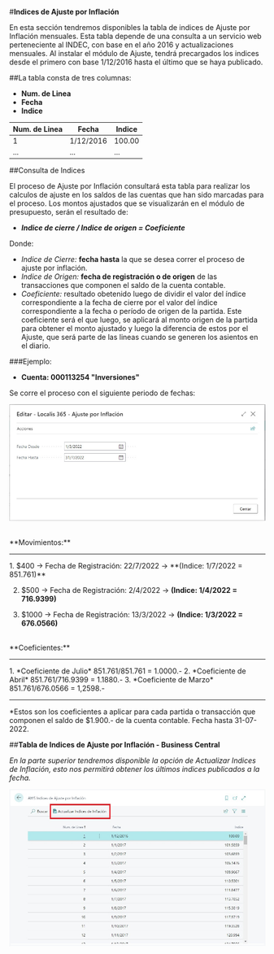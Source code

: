 
#**Indices de Ajuste por Inflación**


En esta sección tendremos disponibles la tabla de indices de Ajuste por Inflación mensuales. Esta tabla depende de una consulta a un servicio web perteneciente al INDEC,
con base en el año 2016 y actualizaciones mensuales.
Al instalar el módulo de Ajuste, tendrá precargados los indices desde el primero con base 1/12/2016 hasta el último que se haya publicado.

##La tabla consta de tres columnas:

* **Num. de Linea**
* **Fecha**
* **Indice**


| Num. de Linea | Fecha | Indice | 
| ----------- | ----------- | ----------- |
| 1 | 1/12/2016 | 100.00 |
| ... | ... | ... |

##Consulta de Indices


El proceso de Ajuste por Inflación consultará esta tabla para realizar los calculos de ajuste en los saldos de las cuentas que han sido marcadas para el
proceso. Los montos ajustados que se visualizarán en el módulo de presupuesto, serán el resultado de:


* ***Indice de cierre / Indice de origen  =  Coeficiente***


Donde: 

* *Indice de Cierre:* **fecha hasta** la que se desea correr el proceso de ajuste por inflación.
* *Indice de Origen:* **fecha de registración o de origen** de las transacciones que componen el saldo de la cuenta contable.
* *Coeficiente:* resultado obetenido luego de dividir el valor del índice correspondiente a la fecha de cierre por el valor del índice correspondiente a la fecha o período de origen de la partida.
Este coeficiente será el que luego, se aplicará al monto origen de la partida para obtener el monto ajustado y luego la diferencia de estos por el Ajuste, que será parte de las lineas cuando se generen los asientos en el diario.


###Ejemplo:

* **Cuenta: 000113254 "Inversiones"**

Se corre el proceso con el siguiente periodo de fechas:

![Screenshot](img/Indices/fechasAjuste.jpg)

<br>
**Movimientos:**
<hr>
1. $400  →  Fecha de Registración: 22/7/2022  → **(Indice: 1/7/2022 = 851.761)**

2. $500  →  Fecha de Registración: 2/4/2022  → **(Indice: 1/4/2022 = 716.9399)**

3. $1000  →  Fecha de Registración: 13/3/2022  → **(Indice: 1/3/2022 = 676.0566)**

<br>
**Coeficientes:**
<hr>
1. *Coeficiente de Julio* 851.761/851.761 = 1.0000.-
2. *Coeficiente de Abril* 851.761/716.9399 = 1.1880.-
3. *Coeficiente de Marzo* 851.761/676.0566 = 1,2598.-
<hr>

*Estos son los coeficientes a aplicar para cada partida o transacción que componen el saldo de $1.900.- de la cuenta contable. Fecha hasta 31-07-2022.

##**Tabla de Indices de Ajuste por Inflación - Business Central**

*En la parte superior tendremos disponible la opción de Actualizar Indices de Inflación, esto nos permitirá obtener los últimos indices publicados a la fecha.*

![Screenshot](img/Proceso/indices.jpg)







